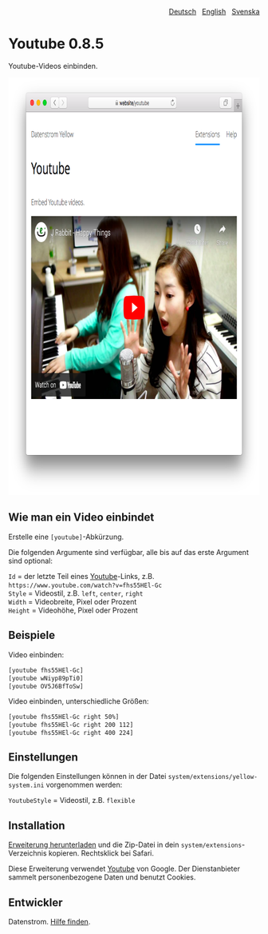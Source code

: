 <p align="right"><a href="README-de.md">Deutsch</a> &nbsp; <a href="README.md">English</a> &nbsp; <a href="README-sv.md">Svenska</a></p>

# Youtube 0.8.5

Youtube-Videos einbinden.

<p align="center"><img src="youtube-screenshot.png?raw=true" width="795" height="836" alt="Bildschirmfoto"></p>

## Wie man ein Video einbindet

Erstelle eine `[youtube]`-Abkürzung. 

Die folgenden Argumente sind verfügbar, alle bis auf das erste Argument sind optional:
 
`Id` = der letzte Teil eines [Youtube](https://www.youtube.com)-Links, z.B. `https://www.youtube.com/watch?v=fhs55HEl-Gc`  
`Style` = Videostil, z.B. `left`, `center`, `right`  
`Width` = Videobreite, Pixel oder Prozent  
`Height` = Videohöhe, Pixel oder Prozent  
 
## Beispiele

Video einbinden:

    [youtube fhs55HEl-Gc]
    [youtube wNiyp89pTi0]
    [youtube OV5J6BfToSw]

Video einbinden, unterschiedliche Größen:

    [youtube fhs55HEl-Gc right 50%]
    [youtube fhs55HEl-Gc right 200 112]
    [youtube fhs55HEl-Gc right 400 224]

## Einstellungen

Die folgenden Einstellungen können in der Datei `system/extensions/yellow-system.ini` vorgenommen werden:

`YoutubeStyle` = Videostil, z.B. `flexible`  

## Installation

[Erweiterung herunterladen](https://github.com/datenstrom/yellow-extensions/raw/master/zip/youtube.zip) und die Zip-Datei in dein `system/extensions`-Verzeichnis kopieren. Rechtsklick bei Safari.

Diese Erweiterung verwendet [Youtube](https://www.youtube.com) von Google. Der Dienstanbieter sammelt personenbezogene Daten und benutzt Cookies.

## Entwickler

Datenstrom. [Hilfe finden](https://datenstrom.se/de/yellow/help/).
